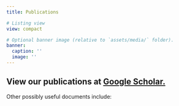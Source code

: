 ```yaml
---
title: Publications

# Listing view
view: compact

# Optional banner image (relative to `assets/media/` folder).
banner:
  caption: ''
  image: ''
---
```


## View our publications at [Google Scholar.](https://scholar.google.com/citations?user=yKXJezQAAAAJ)
Other possibly useful documents include:
